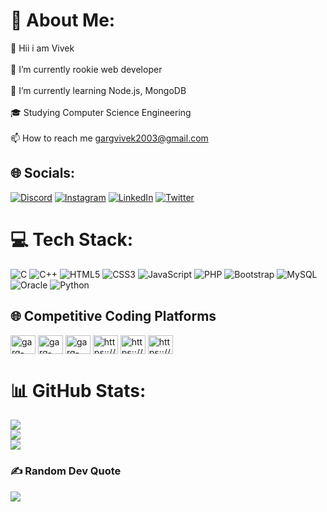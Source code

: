 # 💫 About Me:

👋 Hii i am Vivek<br><br>
🔭 I’m currently rookie web developer<br><br>🌱 I’m currently learning Node.js, MongoDB<br><br>🎓 Studying Computer Science Engineering<br><br>📫 How to reach me gargvivek2003@gmail.com

## 🌐 Socials:

[![Discord](https://img.shields.io/badge/Discord-%237289DA.svg?logo=discord&logoColor=white)](htttps://discord.gg/Vivek#9927) [![Instagram](https://img.shields.io/badge/Instagram-%23E4405F.svg?logo=Instagram&logoColor=white)](https://instagram.com/vivek_garg03) [![LinkedIn](https://img.shields.io/badge/LinkedIn-%230077B5.svg?logo=linkedin&logoColor=white)](https://linkedin.com/in/vivek-garg-2992b5235) [![Twitter](https://img.shields.io/badge/Twitter-%231DA1F2.svg?logo=Twitter&logoColor=white)](https://twitter.com/gargvivek2003)

# 💻 Tech Stack:
![C](https://img.shields.io/badge/c-%2300599C.svg?style=for-the-badge&logo=c&logoColor=white) ![C++](https://img.shields.io/badge/c++-%2300599C.svg?style=for-the-badge&logo=c%2B%2B&logoColor=white) ![HTML5](https://img.shields.io/badge/html5-%23E34F26.svg?style=for-the-badge&logo=html5&logoColor=white) ![CSS3](https://img.shields.io/badge/css3-%231572B6.svg?style=for-the-badge&logo=css3&logoColor=white) ![JavaScript](https://img.shields.io/badge/javascript-%23323330.svg?style=for-the-badge&logo=javascript&logoColor=%23F7DF1E) ![PHP](https://img.shields.io/badge/php-%23777BB4.svg?style=for-the-badge&logo=php&logoColor=white) ![Bootstrap](https://img.shields.io/badge/bootstrap-%23563D7C.svg?style=for-the-badge&logo=bootstrap&logoColor=white) ![MySQL](https://img.shields.io/badge/mysql-%2300f.svg?style=for-the-badge&logo=mysql&logoColor=white) ![Oracle](https://img.shields.io/badge/Oracle-F80000?style=for-the-badge&logo=oracle&logoColor=white)
 ![Python](https://img.shields.io/badge/python-3670A0?style=for-the-badge&logo=python&logoColor=ffdd54) 

## 🌐 Competitive Coding Platforms

<p align="left" >
<a href="https://twitter.com/gargvivek2003" target="blank"><img align="center" src="https://raw.githubusercontent.com/rahuldkjain/github-profile-readme-generator/master/src/images/icons/Social/twitter.svg" alt="garg-twitter" height="30" width="40" /></a>
<a href="https://linkedin.com/in/vivek-garg-2992b5235" target="blank"><img align="center" src="https://raw.githubusercontent.com/rahuldkjain/github-profile-readme-generator/master/src/images/icons/Social/linked-in-alt.svg" alt="garg-linkedin" height="30" width="40" /></a>
<a href="https://instagram.com/vivek_garg03" target="blank"><img align="center" src="https://raw.githubusercontent.com/rahuldkjain/github-profile-readme-generator/master/src/images/icons/Social/instagram.svg" alt="garg-instagram" height="30" width="40" /></a>
<a href="https://www.leetcode.com/https:://leet_code" target="blank"><img align="center" src="https://raw.githubusercontent.com/rahuldkjain/github-profile-readme-generator/master/src/images/icons/Social/leet-code.svg" alt="https:://leet_code" height="30" width="40" /></a>
<a href="https://www.hackerearth.com/https:://hacker_earth" target="blank"><img align="center" src="https://raw.githubusercontent.com/rahuldkjain/github-profile-readme-generator/master/src/images/icons/Social/hackerearth.svg" alt="https:://hacker_earth" height="30" width="40" /></a>
<a href="https://auth.geeksforgeeks.org/user/https:://gfg" target="blank"><img align="center" src="https://raw.githubusercontent.com/rahuldkjain/github-profile-readme-generator/master/src/images/icons/Social/geeks-for-geeks.svg" alt="https:://gfg" height="30" width="40" /></a>
</p>

# 📊 GitHub Stats:

![](https://github-readme-stats.vercel.app/api?username=gargvivek2003&theme=radical&hide_border=false&include_all_commits=true&count_private=true)<br/>
![](https://github-readme-streak-stats.herokuapp.com/?user=gargvivek2003&theme=radical&hide_border=false)<br/>
![](https://github-readme-stats.vercel.app/api/top-langs/?username=gargvivek2003&theme=radical&hide_border=false&include_all_commits=true&count_private=true&layout=compact)

### ✍️ Random Dev Quote

![](https://quotes-github-readme.vercel.app/api?type=horizontal&theme=radical)
